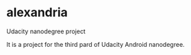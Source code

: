 # alexandria
Udacity nanodegree project

It is a project for the third pard of Udacity Android nanodegree.
